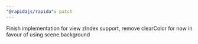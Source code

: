 ```yaml
---
"@rapidajs/rapida": patch
---
```


Finish implementation for view zIndex support, remove clearColor for now in favour of using scene.background
